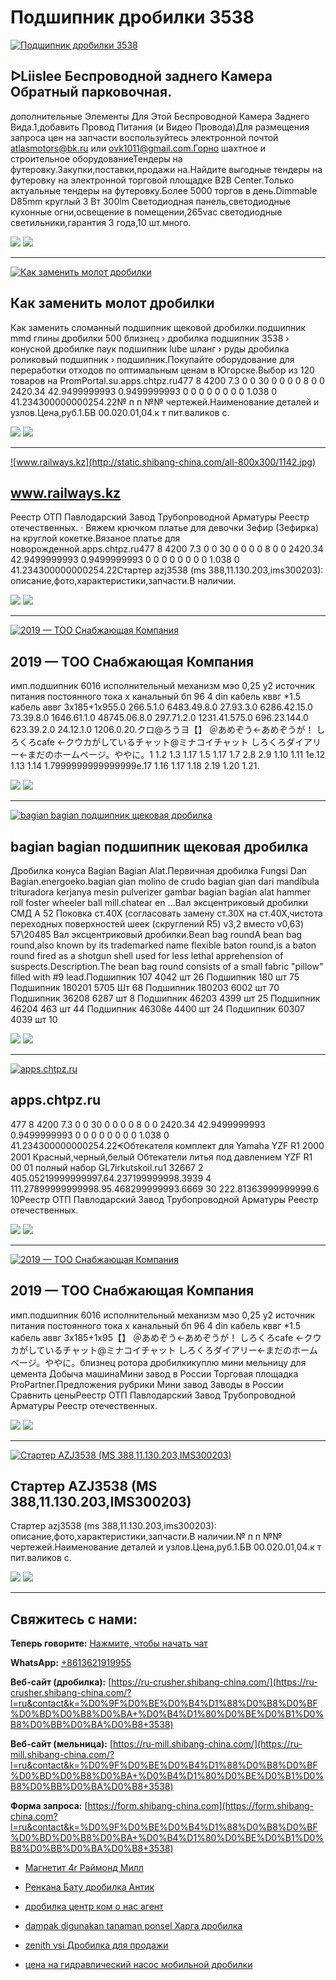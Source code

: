 # Подшипник дробилки 3538

<a href="https://swt.shibang-china.com/?l=ru&img&k=%D0%9F%D0%BE%D0%B4%D1%88%D0%B8%D0%BF%D0%BD%D0%B8%D0%BA+%D0%B4%D1%80%D0%BE%D0%B1%D0%B8%D0%BB%D0%BA%D0%B8+3538" target="_blank">![Подшипник дробилки 3538](http://static.shibang-china.com/all-800x300/330.jpg)</a>

## ᐅLiislee Беспроводной заднего Камера Обратный парковочная.
дополнительные Элементы Для Этой Беспроводной Камера Заднего Вида.1,добавить Провод Питания (и Видео Провода)Для размещения запроса цен на запчасти воспользуйтесь электронной почтой atlasmotors@bk.ru или ovk1011@gmail.com.Горно шахтное и строительное оборудованиеТендеры на футеровку.Закупки,поставки,продажи на.Найдите выгодные тендеры на футеровку на электронной торговой площадке B2B Center.Только актуальные тендеры на футеровку.Более 5000 торгов в день.Dimmable D85mm круглый 3 Вт 300lm Светодиодная панель,светодиодные кухонные огни,освещение в помещении,265vac светодиодные светильники,гарантия 3 года,10 шт.много.


<a href="https://whatsapp.shibangsoft.com/WhatsApp.php" target="_blank" title="WhatsApp">![](http://static.shibang-china.com/icon/whatsapp.png)</a> <a href="https://swt.shibang-china.com/?l=ru&icon&k=%D0%9F%D0%BE%D0%B4%D1%88%D0%B8%D0%BF%D0%BD%D0%B8%D0%BA+%D0%B4%D1%80%D0%BE%D0%B1%D0%B8%D0%BB%D0%BA%D0%B8+3538" target="_blank">![](http://static.shibang-china.com/icon/chat-ru.png)</a>

---

<a href="https://swt.shibang-china.com/?l=ru&img&k=%D0%9F%D0%BE%D0%B4%D1%88%D0%B8%D0%BF%D0%BD%D0%B8%D0%BA+%D0%B4%D1%80%D0%BE%D0%B1%D0%B8%D0%BB%D0%BA%D0%B8+3538" target="_blank">![Как заменить молот дробилки](http://static.shibang-china.com/all-800x300/343.jpg)</a>

## Как заменить молот дробилки
Как заменить сломанный подшипник щековой дробилки.подшипник mmd глины дробилки 500 близнец › дробилка подшипник 3538 › конусной дробилке паук подшипник lube шланг › руды дробилка роликовый подшипник › подшипник.Покупайте оборудование для переработки отходов по оптимальным ценам в Югорске.Выбор из 120 товаров на PromPortal.su.apps.chtpz.ru477 8 4200 7.3 0 0 30 0 0 0 0 8 0 0 2420.34 42.9499999993 0.9499999993 0 0 0 0 0 0 0 0 1.038 0 41.234300000000254.22№ п п №№ чертежей.Наименование деталей и узлов.Цена,руб.1.БВ 00.020.01,04.к т пит.валиков с.


<a href="https://whatsapp.shibangsoft.com/WhatsApp.php" target="_blank" title="WhatsApp">![](http://static.shibang-china.com/icon/whatsapp.png)</a> <a href="https://swt.shibang-china.com/?l=ru&icon&k=%D0%9F%D0%BE%D0%B4%D1%88%D0%B8%D0%BF%D0%BD%D0%B8%D0%BA+%D0%B4%D1%80%D0%BE%D0%B1%D0%B8%D0%BB%D0%BA%D0%B8+3538" target="_blank">![](http://static.shibang-china.com/icon/chat-ru.png)</a>

---

<a href="https://swt.shibang-china.com/?l=ru&img&k=%D0%9F%D0%BE%D0%B4%D1%88%D0%B8%D0%BF%D0%BD%D0%B8%D0%BA+%D0%B4%D1%80%D0%BE%D0%B1%D0%B8%D0%BB%D0%BA%D0%B8+3538" target="_blank">![www.railways.kz](http://static.shibang-china.com/all-800x300/1142.jpg)</a>

## www.railways.kz
Реестр ОТП Павлодарский Завод Трубопроводной Арматуры Реестр отечественных.&nbsp;&#0183;&#32;Вяжем крючком платье для девочки Зефир (Зефирка) на круглой кокетке.Вязаное платье для новорожденной.apps.chtpz.ru477 8 4200 7.3 0 0 30 0 0 0 0 8 0 0 2420.34 42.9499999993 0.9499999993 0 0 0 0 0 0 0 0 1.038 0 41.234300000000254.22Стартер azj3538 (ms 388,11.130.203,ims300203): описание,фото,характеристики,запчасти.В наличии.


<a href="https://whatsapp.shibangsoft.com/WhatsApp.php" target="_blank" title="WhatsApp">![](http://static.shibang-china.com/icon/whatsapp.png)</a> <a href="https://swt.shibang-china.com/?l=ru&icon&k=%D0%9F%D0%BE%D0%B4%D1%88%D0%B8%D0%BF%D0%BD%D0%B8%D0%BA+%D0%B4%D1%80%D0%BE%D0%B1%D0%B8%D0%BB%D0%BA%D0%B8+3538" target="_blank">![](http://static.shibang-china.com/icon/chat-ru.png)</a>

---

<a href="https://swt.shibang-china.com/?l=ru&img&k=%D0%9F%D0%BE%D0%B4%D1%88%D0%B8%D0%BF%D0%BD%D0%B8%D0%BA+%D0%B4%D1%80%D0%BE%D0%B1%D0%B8%D0%BB%D0%BA%D0%B8+3538" target="_blank">![2019 — ТОО Снабжающая Компания](http://static.shibang-china.com/all-800x300/50.jpg)</a>

## 2019 — ТОО Снабжающая Компания
имп.подшипник 6016 исполнительный механизм мэо 0,25 у2 источник питания постоянного тока х канальный бп 96 4 din кабель кввг *1.5 кабель аввг 3х185+1х955.0 266.5.1.0 6483.49.8.0 27.93.3.0 6286.42.15.0 73.39.8.0 1646.61.1.0 48745.06.8.0 297.71.2.0 1231.41.575.0 696.23.144.0 623.39.2.0 24.12.1.0 1206.0.20.クロ@ろうヨ【】 ＠あめぞう←あめぞうが！ しろくろcafe ←クウカがしているチャット@ミナコイチャット しろくろダイアリー←まだのホームページ。ややに。1 1.2 1.3 1.17 1.5 1.17 1.7 2.8 2.9 1.10 1.11 1e.12 1.13 1.14 1.7999999999999999e.17 1.16 1.17 1.18 2.19 1.20 1.21.


<a href="https://whatsapp.shibangsoft.com/WhatsApp.php" target="_blank" title="WhatsApp">![](http://static.shibang-china.com/icon/whatsapp.png)</a> <a href="https://swt.shibang-china.com/?l=ru&icon&k=%D0%9F%D0%BE%D0%B4%D1%88%D0%B8%D0%BF%D0%BD%D0%B8%D0%BA+%D0%B4%D1%80%D0%BE%D0%B1%D0%B8%D0%BB%D0%BA%D0%B8+3538" target="_blank">![](http://static.shibang-china.com/icon/chat-ru.png)</a>

---

<a href="https://swt.shibang-china.com/?l=ru&img&k=%D0%9F%D0%BE%D0%B4%D1%88%D0%B8%D0%BF%D0%BD%D0%B8%D0%BA+%D0%B4%D1%80%D0%BE%D0%B1%D0%B8%D0%BB%D0%BA%D0%B8+3538" target="_blank">![bagian bagian подшипник щековая дробилка](http://static.shibang-china.com/all-800x300/178.jpg)</a>

## bagian bagian подшипник щековая дробилка
Дробилка конуса Bagian Bagian Alat.Первичная дробилка Fungsi Dan Bagian.energoeko.bagian gian molino de crudo bagian gian dari mand&#237;bula trituradora kerjanya mesin pulverizer gambar bagian bagian alat hammer roll foster wheeler ball mill.chatear en …Вал эксцентриковый дробилки СМД А 52 Поковка ст.40Х (согласовать замену ст.30Х на ст.40Х,чистота переходных поверхностей шеек (скруглений R5) v3,2 вместо v0,63) 57\20485 Вал эксцентриковый дробилки.Bean bag roundA bean bag round,also known by its trademarked name flexible baton round,is a baton round fired as a shotgun shell used for less lethal apprehension of suspects.Description.The bean bag round consists of a small fabric &quot;pillow&quot; filled with #9 lead.Подшипник 107 4042 шт 26 Подшипник 180 шт 75 Подшипник 180201 5705 Шт 68 Подшипник 180203 6002 шт 70 Подшипник 36208 6287 шт 8 Подшипник 46203 4399 шт 25 Подшипник 46204 463 шт 44 Подшипник 46308е 4400 шт 24 Подшипник 60307 4039 шт 10


<a href="https://whatsapp.shibangsoft.com/WhatsApp.php" target="_blank" title="WhatsApp">![](http://static.shibang-china.com/icon/whatsapp.png)</a> <a href="https://swt.shibang-china.com/?l=ru&icon&k=%D0%9F%D0%BE%D0%B4%D1%88%D0%B8%D0%BF%D0%BD%D0%B8%D0%BA+%D0%B4%D1%80%D0%BE%D0%B1%D0%B8%D0%BB%D0%BA%D0%B8+3538" target="_blank">![](http://static.shibang-china.com/icon/chat-ru.png)</a>

---

<a href="https://swt.shibang-china.com/?l=ru&img&k=%D0%9F%D0%BE%D0%B4%D1%88%D0%B8%D0%BF%D0%BD%D0%B8%D0%BA+%D0%B4%D1%80%D0%BE%D0%B1%D0%B8%D0%BB%D0%BA%D0%B8+3538" target="_blank">![apps.chtpz.ru](http://static.shibang-china.com/all-800x300/995.jpg)</a>

## apps.chtpz.ru
477 8 4200 7.3 0 0 30 0 0 0 0 8 0 0 2420.34 42.9499999993 0.9499999993 0 0 0 0 0 0 0 0 1.038 0 41.234300000000254.22ᗕОбтекателя комплект для Yamaha YZF R1 2000 2001 Красный,черный,белый Обтекатели литья под давлением YZF R1 00 01 полный набор GL7irkutskoil.ru1 32667 2 405.05219999999997.64.237199999998.3939 4 111.27899999999998.95.468299999993.6669 30 222.81363999999999.6 10Реестр ОТП Павлодарский Завод Трубопроводной Арматуры Реестр отечественных.


<a href="https://whatsapp.shibangsoft.com/WhatsApp.php" target="_blank" title="WhatsApp">![](http://static.shibang-china.com/icon/whatsapp.png)</a> <a href="https://swt.shibang-china.com/?l=ru&icon&k=%D0%9F%D0%BE%D0%B4%D1%88%D0%B8%D0%BF%D0%BD%D0%B8%D0%BA+%D0%B4%D1%80%D0%BE%D0%B1%D0%B8%D0%BB%D0%BA%D0%B8+3538" target="_blank">![](http://static.shibang-china.com/icon/chat-ru.png)</a>

---

<a href="https://swt.shibang-china.com/?l=ru&img&k=%D0%9F%D0%BE%D0%B4%D1%88%D0%B8%D0%BF%D0%BD%D0%B8%D0%BA+%D0%B4%D1%80%D0%BE%D0%B1%D0%B8%D0%BB%D0%BA%D0%B8+3538" target="_blank">![2019 — ТОО Снабжающая Компания](http://static.shibang-china.com/all-800x300/1347.jpg)</a>

## 2019 — ТОО Снабжающая Компания
имп.подшипник 6016 исполнительный механизм мэо 0,25 у2 источник питания постоянного тока х канальный бп 96 4 din кабель кввг *1.5 кабель аввг 3х185+1х95【】 ＠あめぞう←あめぞうが！ しろくろcafe ←クウカがしているチャット@ミナコイチャット しろくろダイアリー←まだのホームページ。ややに。близнец ротора дробилкикуплю мини мельницу для цемента Добыча машинаМини завод в России Торговая площадка ProPartner.Предложения рубрики Мини завод Заводы в России Сравнить ценыРеестр ОТП Павлодарский Завод Трубопроводной Арматуры Реестр отечественных.


<a href="https://whatsapp.shibangsoft.com/WhatsApp.php" target="_blank" title="WhatsApp">![](http://static.shibang-china.com/icon/whatsapp.png)</a> <a href="https://swt.shibang-china.com/?l=ru&icon&k=%D0%9F%D0%BE%D0%B4%D1%88%D0%B8%D0%BF%D0%BD%D0%B8%D0%BA+%D0%B4%D1%80%D0%BE%D0%B1%D0%B8%D0%BB%D0%BA%D0%B8+3538" target="_blank">![](http://static.shibang-china.com/icon/chat-ru.png)</a>

---

<a href="https://swt.shibang-china.com/?l=ru&img&k=%D0%9F%D0%BE%D0%B4%D1%88%D0%B8%D0%BF%D0%BD%D0%B8%D0%BA+%D0%B4%D1%80%D0%BE%D0%B1%D0%B8%D0%BB%D0%BA%D0%B8+3538" target="_blank">![Стартер AZJ3538 (MS 388,11.130.203,IMS300203)](http://static.shibang-china.com/all-800x300/1047.jpg)</a>

## Стартер AZJ3538 (MS 388,11.130.203,IMS300203)
Стартер azj3538 (ms 388,11.130.203,ims300203): описание,фото,характеристики,запчасти.В наличии.№ п п №№ чертежей.Наименование деталей и узлов.Цена,руб.1.БВ 00.020.01,04.к т пит.валиков с.

<a href="https://whatsapp.shibangsoft.com/WhatsApp.php" target="_blank" title="WhatsApp">![](http://static.shibang-china.com/icon/whatsapp.png)</a> <a href="https://swt.shibang-china.com/?l=ru&icon&k=%D0%9F%D0%BE%D0%B4%D1%88%D0%B8%D0%BF%D0%BD%D0%B8%D0%BA+%D0%B4%D1%80%D0%BE%D0%B1%D0%B8%D0%BB%D0%BA%D0%B8+3538" target="_blank">![](http://static.shibang-china.com/icon/chat-ru.png)</a>

---
## Свяжитесь с нами:

**Теперь говорите:** [Нажмите, чтобы начать чат](https://swt.shibang-china.com?l=ru&contact&k=%D0%9F%D0%BE%D0%B4%D1%88%D0%B8%D0%BF%D0%BD%D0%B8%D0%BA+%D0%B4%D1%80%D0%BE%D0%B1%D0%B8%D0%BB%D0%BA%D0%B8+3538)

**WhatsApp:**  [+8613621919955](https://whatsapp.shibangsoft.com/WhatsApp.php)

**Веб-сайт (дробилка):** [https://ru-crusher.shibang-china.com/](https://ru-crusher.shibang-china.com/?l=ru&contact&k=%D0%9F%D0%BE%D0%B4%D1%88%D0%B8%D0%BF%D0%BD%D0%B8%D0%BA+%D0%B4%D1%80%D0%BE%D0%B1%D0%B8%D0%BB%D0%BA%D0%B8+3538)

**Веб-сайт (мельница):** [https://ru-mill.shibang-china.com/](https://ru-mill.shibang-china.com/?l=ru&contact&k=%D0%9F%D0%BE%D0%B4%D1%88%D0%B8%D0%BF%D0%BD%D0%B8%D0%BA+%D0%B4%D1%80%D0%BE%D0%B1%D0%B8%D0%BB%D0%BA%D0%B8+3538)

**Форма запроса:** [https://form.shibang-china.com](https://form.shibang-china.com?l=ru&contact&k=%D0%9F%D0%BE%D0%B4%D1%88%D0%B8%D0%BF%D0%BD%D0%B8%D0%BA+%D0%B4%D1%80%D0%BE%D0%B1%D0%B8%D0%BB%D0%BA%D0%B8+3538)

* [Магнетит 4r Раймонд Милл](../134/%D0%9C%D0%B0%D0%B3%D0%BD%D0%B5%D1%82%D0%B8%D1%82%204r%20%D0%A0%D0%B0%D0%B9%D0%BC%D0%BE%D0%BD%D0%B4%20%D0%9C%D0%B8%D0%BB%D0%BB.md)

* [Ренкана Бату дробилка Антик](../133/%D0%A0%D0%B5%D0%BD%D0%BA%D0%B0%D0%BD%D0%B0%20%D0%91%D0%B0%D1%82%D1%83%20%D0%B4%D1%80%D0%BE%D0%B1%D0%B8%D0%BB%D0%BA%D0%B0%20%D0%90%D0%BD%D1%82%D0%B8%D0%BA.md)

* [дробилка центр ком о нас агент](../135/%D0%B4%D1%80%D0%BE%D0%B1%D0%B8%D0%BB%D0%BA%D0%B0%20%D1%86%D0%B5%D0%BD%D1%82%D1%80%20%D0%BA%D0%BE%D0%BC%20%D0%BE%20%D0%BD%D0%B0%D1%81%20%D0%B0%D0%B3%D0%B5%D0%BD%D1%82.md)

* [dampak digunakan tanaman ponsel Харга дробилка](../134/dampak%20digunakan%20tanaman%20ponsel%20%D0%A5%D0%B0%D1%80%D0%B3%D0%B0%20%D0%B4%D1%80%D0%BE%D0%B1%D0%B8%D0%BB%D0%BA%D0%B0.md)

* [zenith vsi Дробилка для продажи](../132/zenith%20vsi%20%D0%94%D1%80%D0%BE%D0%B1%D0%B8%D0%BB%D0%BA%D0%B0%20%D0%B4%D0%BB%D1%8F%20%D0%BF%D1%80%D0%BE%D0%B4%D0%B0%D0%B6%D0%B8.md)

* [цена на гидравлический насос мобильной дробилки](../134/%D1%86%D0%B5%D0%BD%D0%B0%20%D0%BD%D0%B0%20%D0%B3%D0%B8%D0%B4%D1%80%D0%B0%D0%B2%D0%BB%D0%B8%D1%87%D0%B5%D1%81%D0%BA%D0%B8%D0%B9%20%D0%BD%D0%B0%D1%81%D0%BE%D1%81%20%D0%BC%D0%BE%D0%B1%D0%B8%D0%BB%D1%8C%D0%BD%D0%BE%D0%B9%20%D0%B4%D1%80%D0%BE%D0%B1%D0%B8%D0%BB%D0%BA%D0%B8.md)